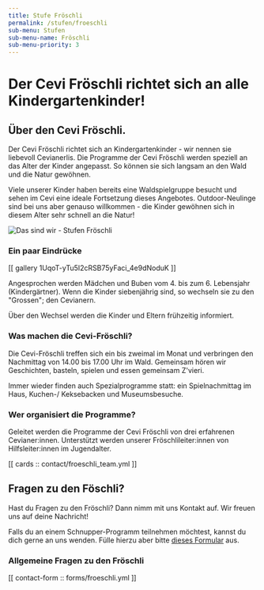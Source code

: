 ```yaml
---
title: Stufe Fröschli
permalink: /stufen/froeschli
sub-menu: Stufen
sub-menu-name: Fröschli
sub-menu-priority: 3
---
```


# Der Cevi Fröschli richtet sich an alle Kindergartenkinder!

## Über den Cevi Fröschli.

Der Cevi Fröschli richtet sich an Kindergartenkinder - wir nennen sie liebevoll Cevianerlis. Die Programme der Cevi
Fröschli werden speziell an das Alter der Kinder angepasst. So können sie sich langsam an den Wald und die Natur
gewöhnen.

Viele unserer Kinder haben bereits eine Waldspielgruppe besucht und sehen im Cevi eine ideale Fortsetzung dieses
Angebotes. Outdoor-Neulinge sind bei uns aber genauso willkommen - die Kinder gewöhnen sich in diesem Alter sehr
schnell an die Natur!

![Das sind wir - Stufen Fröschli](/assets/stufen_pictures/stufe_fröschli.jpg)

### Ein paar Eindrücke

[[ gallery 1UqoT-yTu5I2cRSB75yFaci_4e9dNoduK ]]

Angesprochen werden Mädchen und Buben vom 4. bis zum 6. Lebensjahr (Kindergärtner). Wenn die Kinder siebenjährig sind,
so wechseln sie zu den "Grossen"; den Cevianern.

Über den Wechsel werden die Kinder und Eltern frühzeitig informiert.

### Was machen die Cevi-Fröschli?

Die Cevi-Fröschli treffen sich ein bis zweimal im Monat und verbringen den Nachmittag von 14.00 bis 17.00 Uhr im Wald.
Gemeinsam hören wir Geschichten, basteln, spielen und essen gemeinsam Z'vieri.

Immer wieder finden auch Spezialprogramme statt: ein Spielnachmittag im Haus, Kuchen-/ Keksebacken und Museumsbesuche.

### Wer organisiert die Programme?

Geleitet werden die Programme der Cevi Fröschli von drei erfahrenen Cevianer:innen. Unterstützt werden unserer
Fröschlileiter:innen von Hilfsleiter:innen im Jugendalter.

[[ cards :: contact/froeschli_team.yml ]]

## Fragen zu den Föschli?

Hast du Fragen zu den Fröschli? Dann nimm mit uns Kontakt auf. Wir freuen uns auf deine Nachricht!

Falls du an einem Schnupper-Programm teilnehmen möchtest, kannst du dich gerne an uns wenden. Fülle hierzu aber
bitte [dieses Formular](/neu-im-cevi) aus.

### Allgemeine Fragen zu den Fröschli

[[ contact-form :: forms/froeschli.yml ]]